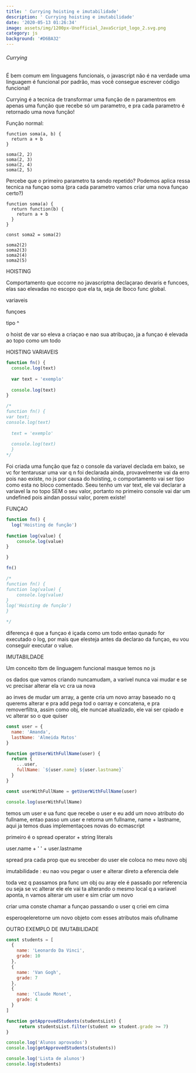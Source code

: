 ```yaml
---
title: ' Currying hoisting e imutabilidade'
description: ' Currying hoisting e imutabilidade'
date: '2020-05-13 01:26:34'
image: assets/img/1200px-Unofficial_JavaScript_logo_2.svg.png
category: js
background: '#D6BA32'
---
```

###### Currying

É bem comum em linguagens funcionais, o javascript não é na verdade uma linguagem é funcional por padrão, mas você consegue escrever código funcional!

Currying é a tecnica de transformar uma função de n paramentros em apenas uma função que recebe só um parametro, e pra cada parametro é retornado uma nova função!

Função normal:

```
function soma(a, b) {
  return a + b
}

soma(2, 2)
soma(2, 3)
soma(2, 4)
soma(2, 5)
```

Percebe que o primeiro parametro ta sendo repetido? Podemos aplica ressa tecnica na funçao soma (pra cada parametro vamos criar uma nova funçao certo?)

```
function soma(a) {
  return function(b) {
    return a + b
  }
}

const soma2 = soma(2)

soma2(2)
soma2(3)
soma2(4)
soma2(5)

```

HOISTING

Comportamento que occorre no javascriptna declaçarao devaris e funcoes, elas sao elevadas no escopo que ela ta, seja de lboco func global.

variaveis

funçoes

tipo ^



o hoist de var so eleva a criaçao e nao sua atribuçao, ja a funçao é elevada ao topo como um todo

HOISTING VARIAVEIS

```javascript
function fn() {
  console.log(text)
  
  var text = 'exemplo'
  
  console.log(text)
}

/*
function fn() {
var text;
console.log(text)
  
  text = 'exemplo'
  
  console.log(text)
  }
*/
```

Foi criada uma função que faz o console da variavel declada em baixo, se vc for tentarusar uma var q n foi declarada ainda, provavelmente vai da erro pois nao existe, no js por causa do hoisting, o comportamento vai ser tipo como esta no bloco comentado. Seeu tenho um var text, ele vai declarar a variavel la no topo SEM  o seu valor, portanto no primeiro console vai dar um undefined pois aindan possui valor, porem existe!

FUNÇAO

```javascript
function fn() {
  log('Hoisting de função')
  
function log(value) {
    console.log(value)
}

}

fn()

/*
function fn() {
function log(value) {
    console.log(value)
}
log('Hoisting de função')
}

*/
```

diferença é que a funçao é içada como um todo entao qunado for executado o log, por mais que elesteja antes da declarao da funçao, eu vou conseguir executar o value.

IMUTABILDADE

Um conceito tbm de linguagem funcional masque temos no js

os dados que vamos criando nuncamudam, a varivel nunca vai mudar e se vc precisar alterar ela vc cra ua nova

ao inves de mudar um array, a gente cria um novo array baseado no q querems alterar e pra add pega tod o oarray e concatena, e pra removerfiltra, assim como obj, ele nuncaé atualizado, ele vai ser cpiado e vc alterar so o que quiser

```javascript
const user = {
  name: 'Amanda',
  lastName: 'Almeida Matos'
}

function getUserWithFullName(user) {
  return {
    ...user,
    fullName: `${user.name} ${user.lastname}`
  }
}

const userWithFullName = getUserWithFullName(user)

console.log(userWithFullName)
```

temos um user e ua func que recebe o user e eu add um novo atributo do fullname, entao passo um user e retorna um fullname, name + lastname, aqui ja temos duas implementaçoes novas do ecmascript

primeiro é o spread operator + string literals

user.name + ' ' + user.lastname

spread pra cada prop que eu sreceber do user ele coloca no meu novo obj

imutabilidade : eu nao vou pegar o user e alterar direto a eferencia dele

toda vez q passamos pra func um obj ou aray ele é passado por referencia ou seja se vc alterar ele ele vai ta alterando o mesmo local q a variavel aponta, n vamos alterar um user e sim criar um novo



criar uma conste chamar a funçao passando o user q criei em cima

esperoqeleretorne um novo objeto com esses atributos mais  ofullname

OUTRO EXEMPLO DE IMUTABILIDADE

```javascript
const students = [
  {
    name: 'Leonardo Da Vinci',
    grade: 10
  },
  {
    name: 'Van Gogh',
    grade: 7
  },
  {
    name: 'Claude Monet',
    grade: 4
  }
]

function getApprovedStudents(studentsList) {
     return studentsList.filter(student => student.grade >= 7)
}

console.log('Alunos aprovados')
console.log(getApprovedStudents(students))

console.log('Lista de alunos')
console.log(students)
```
